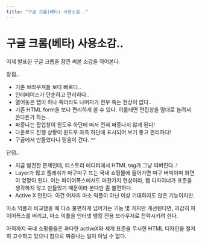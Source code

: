 ```yaml
---
title: "구글 크롬(베타) 사용소감.."
---
```

# 구글 크롬(베타) 사용소감..

어제 발표된 구글 크롬을 잠깐 써본 소감을 적어본다.

장점..

- 기존 브라우져들 보다 빠르다..
- 인터페이스가 단순하고 편리하다..
- 열어놓은 탭이 하나 죽더라도 나머지가 전부 죽는 현상이 없다..
- 기존 HTML form을 보다 편리하게 쓸 수 있다. 이를테면 편집창을 맘대로 늘려서 쓴다든가 하는..
- 짜증나는 팝업창이 윈도우 하단에 떠서 전혀 짜증나지 않게 된다!
- 다운로드 진행 상황이 윈도우 좌측 하단에 표시되어 보기 좋고 편리하다!
- 구글에서 만들었다니 믿음이 간다..^^

단점..

- 지금 발견한 문제인데, 티스토리 에디터에서 HTML tag가 그냥 떠버린다..!
- Layer가 많고 플래쉬가 마구마구 뜨는 국내 쇼핑몰에 들어가면 마구 버벅이며 화면이 엉망이 된다.
이는 파이어폭스에서도 마찬가지 현상이라, 웹 디자이너가 표준을 생각하지 않고 만들었기 때문이라 본다만 좀 불편하다.
- Active X 안된다. 이건 어차피 마소 익플이 아닌 이상 기대하지도 않은 기능이지만.

마소 익플과 비교했을 때 다소 불편하게 넘어가는 기능 몇 가지만 개선된다면, 과감히 파이어폭스를 버리고, 마소 익플을 인터넷 뱅킹 전용 브라우저로 전락시키려 한다.

아직까지 국내 쇼핑몰들은 과다한 activeX와 세계 표준을 무시한 HTML 디자인을 철저히 고수하고 있으니 참으로 짜증나는 일이 아닐 수 없다.

